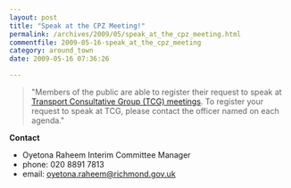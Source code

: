 ```yaml
---
layout: post
title: "Speak at the CPZ Meeting!"
permalink: /archives/2009/05/speak_at_the_cpz_meeting.html
commentfile: 2009-05-16-speak_at_the_cpz_meeting
category: around_town
date: 2009-05-16 07:36:26

---
```


> "Members of the public are able to register their request to speak at [Transport Consultative Group (TCG) meetings](https://stmargarets.london/event/meeting/200705142152). To register your request to speak at TCG, please contact the officer named on each agenda."

**Contact**

-   Oyetona Raheem
    Interim Committee Manager
-   phone: 020 8891 7813
-   email: <oyetona.raheem@richmond.gov.uk>
